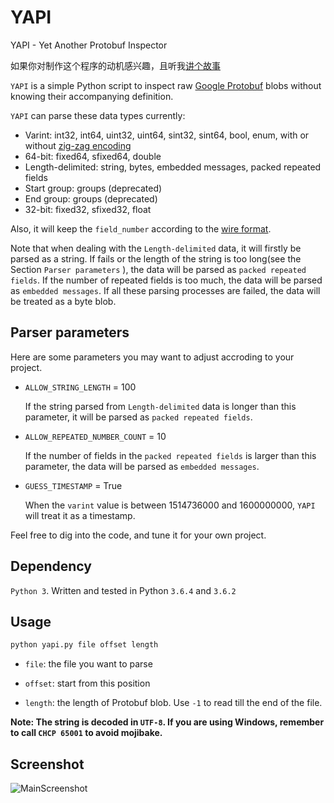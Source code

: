 # YAPI
YAPI - Yet Another Protobuf Inspector

如果你对制作这个程序的动机感兴趣，且听我[讲个故事](http://blog.gou.cool/2018/01/a-journey-to-failure/)

`YAPI` is a simple Python script to inspect raw [Google Protobuf][] blobs without knowing their accompanying definition.

`YAPI` can parse these data types currently:

 - Varint: int32, int64, uint32, uint64, sint32, sint64, bool, enum, with or without [zig-zag encoding][]
 - 64-bit: fixed64, sfixed64, double
 - Length-delimited: string, bytes, embedded messages, packed repeated fields
 - Start group: groups (deprecated)
 - End group: groups (deprecated)
 - 32-bit: fixed32, sfixed32, float

Also, it will keep the `field_number` according to the [wire format][].

Note that when dealing with the `Length-delimited` data, it will firstly be parsed as a string. If fails or the length of the string is too long(see the Section `Parser parameters` ), the data will be parsed as `packed repeated fields`. If the number of repeated fields is too much, the data will be parsed as `embedded messages`. If all these parsing processes are failed, the data will be treated as a byte blob.

## Parser parameters

Here are some parameters you may want to adjust accroding to your project.

 - `ALLOW_STRING_LENGTH` = 100
 
    If the string parsed from `Length-delimited` data is longer than this parameter, it will be parsed as `packed repeated fields`.
    
 - `ALLOW_REPEATED_NUMBER_COUNT` = 10
 
    If the number of fields in the `packed repeated fields` is larger than this parameter, the data will be parsed as `embedded messages`.
    
 - `GUESS_TIMESTAMP` = True
 
    When the `varint` value is between 1514736000 and 1600000000, `YAPI` will treat it as a timestamp.

Feel free to dig into the code, and tune it for your own project.

## Dependency

`Python 3`. Written and tested in Python `3.6.4` and `3.6.2`

## Usage

```bash
python yapi.py file offset length
```

 - `file`: the file you want to parse

 - `offset`: start from this position

 - `length`: the length of Protobuf blob. Use `-1` to read till the end of the file.

**Note: The string is decoded in `UTF-8`. If you are using Windows, remember to call `CHCP 65001` to avoid mojibake.**

## Screenshot

![MainScreenshot](http://s.gou.cool/share/yapi.png)

[Google Protobuf]: https://developers.google.com/protocol-buffers
[Wire format]: https://developers.google.com/protocol-buffers/docs/encoding
[Zig-zag encoding]: https://developers.google.com/protocol-buffers/docs/encoding#signed-integers
